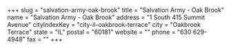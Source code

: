 +++
slug = "salvation-army-oak-brook"
title = "Salvation Army - Oak Brook"
name = "Salvation Army - Oak Brook"
address = "1 South 415 Summit Avenue"
cityIndexKey = "city-il-oakbrook-terrace"
city = "Oakbrook Terrace"
state = "IL"
postal = "60181"
website = ""
phone = "630 629-4948"
fax = ""
+++
